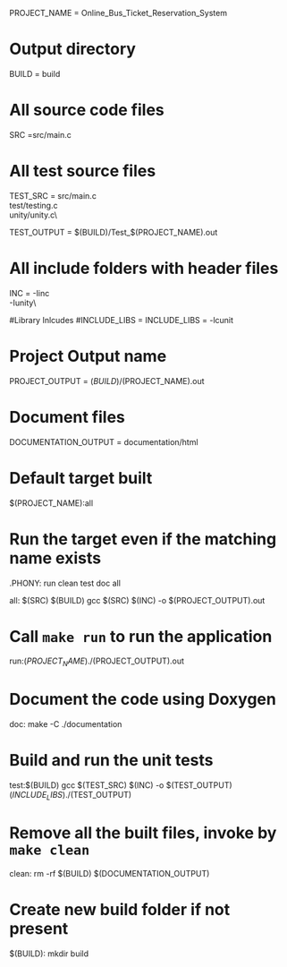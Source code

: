 PROJECT_NAME = Online_Bus_Ticket_Reservation_System

# Output directory
BUILD = build

# All source code files
SRC =src/main.c

# All test source files
TEST_SRC = src/main.c\
test/testing.c\
unity/unity.c\

TEST_OUTPUT = $(BUILD)/Test_$(PROJECT_NAME).out

# All include folders with header files
INC	= -Iinc\
-Iunity\

#Library Inlcudes
#INCLUDE_LIBS = 
INCLUDE_LIBS = -lcunit

# Project Output name
PROJECT_OUTPUT = $(BUILD)/$(PROJECT_NAME).out

# Document files
DOCUMENTATION_OUTPUT = documentation/html

# Default target built
$(PROJECT_NAME):all

# Run the target even if the matching name exists
.PHONY: run clean test doc all

all: $(SRC) $(BUILD)
	gcc $(SRC) $(INC) -o $(PROJECT_OUTPUT).out

# Call `make run` to run the application
run:$(PROJECT_NAME)
	./$(PROJECT_OUTPUT).out

# Document the code using Doxygen
doc:
	make -C ./documentation

# Build and run the unit tests
test:$(BUILD)
	gcc $(TEST_SRC) $(INC) -o $(TEST_OUTPUT) $(INCLUDE_LIBS)
	./$(TEST_OUTPUT)

# Remove all the built files, invoke by `make clean`
clean:
	rm -rf $(BUILD) $(DOCUMENTATION_OUTPUT)

# Create new build folder if not present
$(BUILD):
	mkdir build
